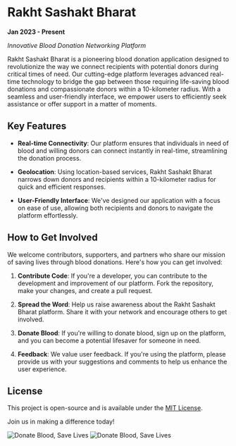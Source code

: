 # Rakht Sashakt Bharat

**Jan 2023 - Present**

_Innovative Blood Donation Networking Platform_

Rakht Sashakt Bharat is a pioneering blood donation application designed to revolutionize the way we connect recipients with potential donors during critical times of need. Our cutting-edge platform leverages advanced real-time technology to bridge the gap between those requiring life-saving blood donations and compassionate donors within a 10-kilometer radius. With a seamless and user-friendly interface, we empower users to efficiently seek assistance or offer support in a matter of moments.

## Key Features

- **Real-time Connectivity**: Our platform ensures that individuals in need of blood and willing donors can connect instantly in real-time, streamlining the donation process.

- **Geolocation**: Using location-based services, Rakht Sashakt Bharat narrows down donors and recipients within a 10-kilometer radius for quick and efficient responses.

- **User-Friendly Interface**: We've designed our application with a focus on ease of use, allowing both recipients and donors to navigate the platform effortlessly.

## How to Get Involved

We welcome contributors, supporters, and partners who share our mission of saving lives through blood donations. Here's how you can get involved:

1. **Contribute Code**: If you're a developer, you can contribute to the development and improvement of our platform. Fork the repository, make your changes, and create a pull request.

2. **Spread the Word**: Help us raise awareness about the Rakht Sashakt Bharat platform. Share it with your network and encourage others to get involved.

3. **Donate Blood**: If you're willing to donate blood, sign up on the platform, and you can become a potential lifesaver for someone in need.

4. **Feedback**: We value user feedback. If you're using the platform, please provide us with your suggestions and comments to help us enhance the user experience.

## License

This project is open-source and is available under the [MIT License](LICENSE).

Join us in making a difference today!

![Donate Blood, Save Lives](https://img.freepik.com/free-vector/blood-donation-symbol-with-hand-blood-bag_1308-115904.jpg?w=900&t=st=1697971171~exp=1697971771~hmac=065564cb839fc2bcd9ce3bf167e949d4a0490f43bce65adfd1fa4e9f7b7eca84)
![Donate Blood, Save Lives](https://img.freepik.com/free-vector/drop-red-blood-donor-day-concept-background_1017-19051.jpg?w=740&t=st=1697971230~exp=1697971830~hmac=d20b2094f56f5f96bbfc19fb4dbc6a3de9b2c951febad0d05600ce4757d20592)
